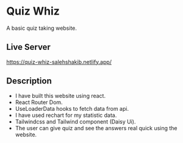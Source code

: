 
# Quiz Whiz

A basic quiz taking website.




## Live Server

https://quiz-whiz-salehshakib.netlify.app/
## Description

* I have built this website using react. 
* React Router Dom.
* UseLoaderData hooks to fetch data from api.
* I have used rechart for my statistic data. 
* Tailwindcss and Tailwind component (Daisy Ui).
* The user can give quiz and see the answers real quick using the website.